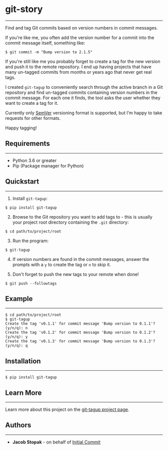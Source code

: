 # git-story
---

Find and tag Git commits based on version numbers in commit messages.

If you're like me, you often add the version number for a commit into the commit message itself, something like:

```console
$ git commit -m "Bump version to 2.1.5"
```

If you're still like me you probably forget to create a tag for the new version and push
it to the remote repository. I end up having projects that have many un-tagged commits
from months or years ago that never get real tags.

I created `git-tagup` to conveniently search through the active branch in a Git repository
and find un-tagged commits containing version numbers in the commit message. For each one
it finds, the tool asks the user whether they want to create a tag for it.

Currently only [SemVer](http://semver.org/) versioning format is supported, but I'm happy
to take requests for other formats.

Happy tagging!

## Requirements
---

* Python 3.6 or greater
* Pip (Package manager for Python)

## Quickstart
---

1) Install `git-tagup`:

```console
$ pip install git-tagup
```

2) Browse to the Git repository you want to add tags to - this is usually your project root directory containing the `.git` directory:

```console
$ cd path/to/project/root
```

3) Run the program:

```console
$ git-tagup
```

4) If version numbers are found in the commit messages, answer the prompts with a `y` to create the tag or `n` to skip it.

5) Don't forget to push the new tags to your remote when done!

```console
$ git push --followtags
```

## Example
---

```console
$ cd path/to/project/root
$ git-tagup
Create the tag 'v0.1.1' for commit message 'Bump version to 0.1.1'? (y/n/q): n
Create the tag 'v0.1.2' for commit message 'Bump version to 0.1.2'? (y/n/q): y
Create the tag 'v0.1.3' for commit message 'Bump version to 0.1.3'? (y/n/q): q
```

## Installation
---

```console
$ pip install git-tagup
```

## Learn More
---

Learn more about this project on the [git-tagup project page](https://initialcommit.com/projects/git-tagup).

## Authors
---

* **Jacob Stopak** - on behalf of [Initial Commit](https://initialcommit.com)
